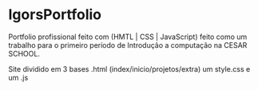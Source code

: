 # IgorsPortfolio
Portfolio profissional feito com (HMTL | CSS | JavaScript) feito como um trabalho para o primeiro período de Introdução a computação na CESAR SCHOOL. 

Site dividido em 3 bases .html (index/inicio/projetos/extra) um style.css e um .js
